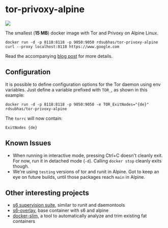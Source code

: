 # tor-privoxy-alpine

[![](https://badge.imagelayers.io/rdsubhas/tor-privoxy-alpine:latest.svg)](https://imagelayers.io/?images=rdsubhas/tor-privoxy-alpine:latest 'Get your own badge on imagelayers.io')

The smallest (**15 MB**) docker image with Tor and Privoxy on Alpine Linux.

```
docker run -d -p 8118:8118 -p 9050:9050 rdsubhas/tor-privoxy-alpine
curl --proxy localhost:8118 https://www.google.com
```

Read the accompanying [blog post](https://medium.com/@rdsubhas/docker-image-with-tor-privoxy-and-a-process-manager-under-15-mb-c9e344111b61) for more details.

## Configuration

It is possible to define configuration options for the Tor daemon using env variables. Just define a variable prefixed with `TOR_`, as shown in this example:

```
docker run -d -p 8118:8118 -p 9050:9050 -e TOR_ExitNodes="{de}" rdsubhas/tor-privoxy-alpine
```

The `torrc` will now contain:

```
ExitNodes {de}
```

## Known Issues

* When running in interactive mode, pressing Ctrl+C doesn't cleanly exit. For now, run it in detached mode (`-d`). Calling `docker stop` cleanly exits though.
* We're using `testing` versions of tor and runit in Alpine. Got to keep an eye on future builds, until those packages reach `main` in Alpine.

## Other interesting projects

* [s6 supervision suite](http://skarnet.org/software/s6/index.html), similar to runit and daemontools
* [s6-overlay](https://github.com/just-containers/s6-overlay), base container with s6 and alpine
* [docker-slim](https://github.com/cloudimmunity/docker-slim), a tool to automatically analyze and trim existing fat containers
